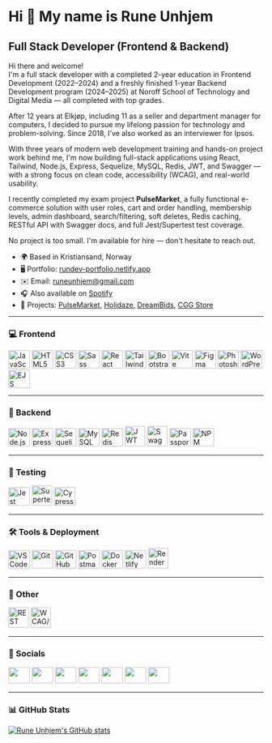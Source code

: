 Hi 👋 My name is Rune Unhjem
============================

Full Stack Developer (Frontend & Backend)
------------------------------------------

Hi there and welcome!  
I'm a full stack developer with a completed 2-year education in Frontend Development (2022–2024) and a freshly finished 1-year Backend Development program (2024–2025) at Noroff School of Technology and Digital Media — all completed with top grades.

After 12 years at Elkjøp, including 11 as a seller and department manager for computers, I decided to pursue my lifelong passion for technology and problem-solving. Since 2018, I’ve also worked as an interviewer for Ipsos.

With three years of modern web development training and hands-on project work behind me, I'm now building full-stack applications using React, Tailwind, Node.js, Express, Sequelize, MySQL, Redis, JWT, and Swagger — with a strong focus on clean code, accessibility (WCAG), and real-world usability.

I recently completed my exam project **PulseMarket**, a fully functional e-commerce solution with user roles, cart and order handling, membership levels, admin dashboard, search/filtering, soft deletes, Redis caching, RESTful API with Swagger docs, and full Jest/Supertest test coverage.

No project is too small. I'm available for hire — don't hesitate to reach out.

* 🌍 Based in Kristiansand, Norway  
* 🖥️ Portfolio: [rundev-portfolio.netlify.app](https://rundev-portfolio.netlify.app/)  
* ✉️ Email: [runeunhjem@gmail.com](mailto:runeunhjem@gmail.com)  
* 🎧 Also available on [Spotify](https://open.spotify.com/artist/56ZSG2Q1JKydX5X9rTZxrq?si=787xAZCQT2yu8PKN5Dhopw)  
* 🚀 Projects: [PulseMarket](https://github.com/runeunhjem/PulseMarket), [Holidaze](https://rundev-holidaze.netlify.app/home), [DreamBids](https://runeunhjem-sp2.netlify.app/), [CGG Store](https://javascript-frameworks-ca-react.netlify.app/)

---

### 💻 Frontend
<p align="left">
<a href="https://developer.mozilla.org/en-US/docs/Web/JavaScript"><img src="https://raw.githubusercontent.com/danielcranney/readme-generator/main/public/icons/skills/javascript-colored.svg" width="42" height="36" alt="JavaScript" /></a>
<a href="https://developer.mozilla.org/en-US/docs/Glossary/HTML5"><img src="https://raw.githubusercontent.com/danielcranney/readme-generator/main/public/icons/skills/html5-colored.svg" width="42" height="36" alt="HTML5" /></a>
<a href="https://www.w3.org/TR/CSS/#css"><img src="https://raw.githubusercontent.com/danielcranney/readme-generator/main/public/icons/skills/css3-colored.svg" width="42" height="36" alt="CSS3" /></a>
<a href="https://sass-lang.com/"><img src="https://raw.githubusercontent.com/danielcranney/readme-generator/main/public/icons/skills/sass-colored.svg" width="42" height="36" alt="Sass" /></a>
<a href="https://react.dev/"><img src="https://www.svgrepo.com/show/354259/react.svg" width="42" height="36" alt="React" /></a>
<a href="https://tailwindcss.com/"><img src="https://www.svgrepo.com/show/374118/tailwind.svg" width="42" height="36" alt="Tailwind" /></a>
<a href="https://getbootstrap.com/"><img src="https://raw.githubusercontent.com/danielcranney/readme-generator/main/public/icons/skills/bootstrap-colored.svg" width="42" height="36" alt="Bootstrap" /></a>
<a href="https://vitejs.dev/"><img src="https://www.svgrepo.com/show/374167/vite.svg" width="42" height="36" alt="Vite" /></a>
<a href="https://www.figma.com/"><img src="https://raw.githubusercontent.com/danielcranney/readme-generator/main/public/icons/skills/figma-colored.svg" width="42" height="36" alt="Figma" /></a>
<a href="https://www.adobe.com/products/photoshop.html"><img src="https://raw.githubusercontent.com/danielcranney/readme-generator/main/public/icons/skills/photoshop-colored.svg" width="42" height="36" alt="Photoshop" /></a>
<a href="https://wordpress.com/"><img src="https://skillicons.dev/icons?i=wordpress" width="42" height="36" alt="WordPress" /></a>
<a href="https://ejs.co/"><img src="https://img.icons8.com/color/512/ejs.png" width="42" height="36" alt="EJS" /></a>
</p>

---

### 🔧 Backend
<p align="left">
<a href="https://nodejs.org/"><img src="https://skillicons.dev/icons?i=nodejs" width="42" height="36" alt="Node.js" /></a>
<a href="https://expressjs.com/"><img src="https://skillicons.dev/icons?i=express" width="42" height="36" alt="Express.js" /></a>
<a href="https://sequelize.org/"><img src="https://sequelize.org/img/logo.svg" width="42" height="36" alt="Sequelize" /></a>
<a href="https://www.mysql.com/"><img src="https://skillicons.dev/icons?i=mysql" width="42" height="36" alt="MySQL" /></a>
<a href="https://redis.io/"><img src="https://skillicons.dev/icons?i=redis" width="42" height="36" alt="Redis" /></a>
<a href="https://jwt.io/"><img src="https://jwt.io/apple-icon/256?c8286793fc3e08ca" width="40" height="40" alt="JWT" /></a>
<a href="https://swagger.io/"><img src="https://upload.wikimedia.org/wikipedia/commons/a/ab/Swagger-logo.png" width="40" height="40" alt="Swagger" /></a>
<a href="https://www.passportjs.org/"><img src="https://encrypted-tbn0.gstatic.com/images?q=tbn:ANd9GcSdc4oWlHDoJZvdUDU0aC9q_7001R8j5StJxtME4RGjQxaRfmO_rJ0CE9Oxqv_kdkAHphU&usqp=CAU" width="42" height="36" alt="Passport.js" /></a>
<a href="https://www.npmjs.com/"><img src="https://skillicons.dev/icons?i=npm" width="42" height="36" alt="NPM" /></a>
</p>

---

### 🧪 Testing
<p align="left">
<a href="https://jestjs.io/"><img src="https://www.svgrepo.com/show/353930/jest.svg" width="42" height="36" alt="Jest" /></a>
<a href="https://github.com/visionmedia/supertest"><img src="https://www.checkops.com/content/images/2024/10/8NFh404p_400x400-1.jpg" width="40" height="40" alt="Supertest" /></a>
<a href="https://www.cypress.io/"><img src="https://www.svgrepo.com/show/330247/cypress.svg" width="42" height="36" alt="Cypress" /></a>
</p>

---

### 🛠️ Tools & Deployment
<p align="left">
<a href="https://code.visualstudio.com/"><img src="https://skillicons.dev/icons?i=vscode" width="42" height="36" alt="VS Code" /></a>
<a href="https://git-scm.com/"><img src="https://skillicons.dev/icons?i=git" width="42" height="36" alt="Git" /></a>
<a href="https://github.com/"><img src="https://skillicons.dev/icons?i=github" width="42" height="36" alt="GitHub" /></a>
<a href="https://www.postman.com/"><img src="https://skillicons.dev/icons?i=postman" width="42" height="36" alt="Postman" /></a>
<a href="https://www.docker.com/"><img src="https://skillicons.dev/icons?i=docker" width="42" height="36" alt="Docker" /></a>
<a href="https://www.netlify.com/"><img src="https://skillicons.dev/icons?i=netlify" width="42" height="36" alt="Netlify" /></a>
<a href="https://render.com/"><img src="https://pbs.twimg.com/profile_images/1735429515541938176/zOO1N7Su_400x400.jpg" width="40" height="40" alt="Render" /></a>
</p>

---

### 🧩 Other
<p align="left">
<a href="https://restfulapi.net/"><img src="https://encrypted-tbn0.gstatic.com/images?q=tbn:ANd9GcRL_CvWdyQiIUOMvI208iJGa-yGC92g3szRKw&s" width="40" height="40" alt="REST API" /></a>
<a href="https://www.w3.org/WAI/standards-guidelines/wcag/"><img src="https://encrypted-tbn0.gstatic.com/images?q=tbn:ANd9GcTdPQT2T9QHaFcLANweZVG2ixlfmAB5r7P5qA&s" width="40" height="40" alt="WCAG/ARIA" /></a>
</p>

---

### 📱 Socials

<p align="left">
   <a href="https://discord.com/users/Rune Unhjem – Aug22 FT#3390"><img src="https://raw.githubusercontent.com/danielcranney/readme-generator/main/public/icons/socials/discord.svg" width="42" height="32" /></a>
   <a href="https://www.facebook.com/runeunhjem"><img src="https://raw.githubusercontent.com/danielcranney/readme-generator/main/public/icons/socials/facebook.svg" width="42" height="32" /></a>
   <a href="https://www.github.com/runeunhjem"><img src="https://raw.githubusercontent.com/danielcranney/readme-generator/main/public/icons/socials/github.svg" width="42" height="32" /></a>
   <a href="http://www.instagram.com/runeunhjem"><img src="https://raw.githubusercontent.com/danielcranney/readme-generator/main/public/icons/socials/instagram.svg" width="42" height="32" /></a>
   <a href="https://www.linkedin.com/in/runeunhjem"><img src="https://raw.githubusercontent.com/danielcranney/readme-generator/main/public/icons/socials/linkedin.svg" width="42" height="32" /></a>
   <a href="https://www.twitter.com/runeunhjem"><img src="https://raw.githubusercontent.com/danielcranney/readme-generator/main/public/icons/socials/twitter.svg" width="42" height="32" /></a>
   <a href="https://www.youtube.com/c/runeunhjem"><img src="https://raw.githubusercontent.com/danielcranney/readme-generator/main/public/icons/socials/youtube.svg" width="42" height="32" /></a>
</p>

---

### 📊 GitHub Stats

<a href="https://github.com/runeunhjem">
  <img src="https://github-readme-stats.vercel.app/api?username=runeunhjem&show_icons=true&count_private=true&title_color=0891b2&text_color=ffffff&icon_color=0891b2&bg_color=1c1917&hide_border=true" alt="Rune Unhjem's GitHub stats" />
</a>
